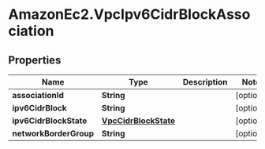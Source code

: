 # AmazonEc2.VpcIpv6CidrBlockAssociation

## Properties

Name | Type | Description | Notes
------------ | ------------- | ------------- | -------------
**associationId** | **String** |  | [optional] 
**ipv6CidrBlock** | **String** |  | [optional] 
**ipv6CidrBlockState** | [**VpcCidrBlockState**](VpcCidrBlockState.md) |  | [optional] 
**networkBorderGroup** | **String** |  | [optional] 


